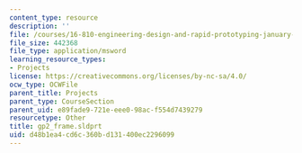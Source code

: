 ```yaml
---
content_type: resource
description: ''
file: /courses/16-810-engineering-design-and-rapid-prototyping-january-iap-2005/d48b1ea4cd6c360bd131400ec2296099_gp2_frame.sldprt
file_size: 442368
file_type: application/msword
learning_resource_types:
- Projects
license: https://creativecommons.org/licenses/by-nc-sa/4.0/
ocw_type: OCWFile
parent_title: Projects
parent_type: CourseSection
parent_uid: e89fade9-721e-eee0-98ac-f554d7439279
resourcetype: Other
title: gp2_frame.sldprt
uid: d48b1ea4-cd6c-360b-d131-400ec2296099
---
```

